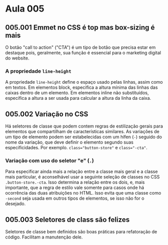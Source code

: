 # Aula 005

## 005.001 Emmet no CSS é top mas box-sizing é mais

O botão "call to action" ("CTA") é um tipo de botão que precisa estar em destaque pois, geralmente, sua função é essencial para o marketing digital do website.

### A propriedade `line-height`

A propriedade `line-height` define o espaço usado pelas linhas, assim como em textos. Em elementos block, especifica a altura mínima das linhas das caixas dentro de um elemento. Em elementos inline não substituídos, especifica a altura a ser usada para calcular a altura da linha da caixa.

## 005.002 Variação no CSS

Há seletores de classe que podem contem regras de estilização gerais para elementos que compartilham de características similares. As variações de um tipo de elemento podem ser estabelecidas com um hífen (`-`) seguido do nome da variação, que deve definir o elemento segundo suas especificidades. Por exemplo. `class="button-store"` e `class="-cta"`.

### Variação com uso do seletor "e" (`.`)

Para especificar ainda mais a relação entre a classe mais geral e a classe mais particular, é aconselhável usar a seguinte seleção de classes no CSS `.button-store.-cta`. Isso determina a relação entre os dois, e, mais importante, que a regra de estilo vale somente para casos onde há ocorrência das duas atribuições no HTML. Isso evita que uma classe como `-second` seja usada em outros tipos de elementos, se isso não for o desejado.

## 005.003 Seletores de class são felizes

Seletores de classe bem definidos são boas práticas para refatoração de código. Facilitam a manutenção dele.

